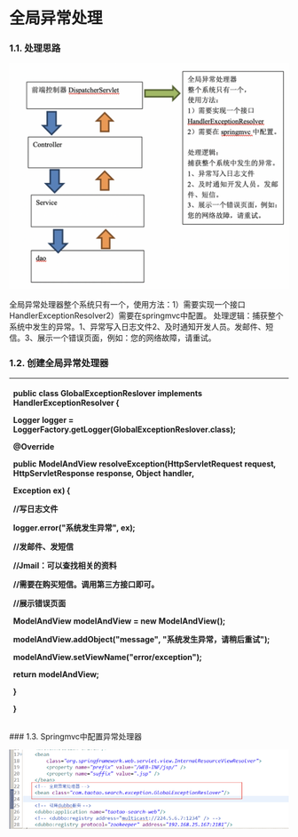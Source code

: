 # 全局异常处理

### 1.1. 处理思路

![](../.gitbook/assets/image%20%28139%29.png)

全局异常处理器整个系统只有一个，使用方法：1）需要实现一个接口HandlerExceptionResolver2）需要在springmvc中配置。 处理逻辑：捕获整个系统中发生的异常。1、异常写入日志文件2、及时通知开发人员。发邮件、短信。3、展示一个错误页面，例如：您的网络故障，请重试。    

### 1.2. 创建全局异常处理器

<table>
  <thead>
    <tr>
      <th style="text-align:left">
        <p><b>public</b>  <b>class</b> GlobalExceptionReslover <b>implements</b> HandlerExceptionResolver
          {</p>
        <p>Logger logger = LoggerFactory.getLogger(GlobalExceptionReslover.<b>class</b>);</p>
        <p>@Override</p>
        <p> <b>public</b> ModelAndView resolveException(HttpServletRequest request,
          HttpServletResponse response, Object handler,</p>
        <p>Exception ex) {</p>
        <p>//写日志文件</p>
        <p>logger.error("系统发生异常", ex);</p>
        <p>//发邮件、发短信</p>
        <p>//Jmail：可以查找相关的资料</p>
        <p>//需要在购买短信。调用第三方接口即可。</p>
        <p>//展示错误页面</p>
        <p>ModelAndView modelAndView = <b>new</b> ModelAndView();</p>
        <p>modelAndView.addObject("message", "系统发生异常，请稍后重试");</p>
        <p>modelAndView.setViewName("error/exception");</p>
        <p> <b>return</b> modelAndView;</p>
        <p>}</p>
        <p>}</p>
      </th>
    </tr>
  </thead>
  <tbody></tbody>
</table>### 1.3. Springmvc中配置异常处理器

![](../.gitbook/assets/image%20%2833%29.png)



